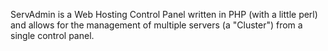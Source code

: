 ServAdmin is a Web Hosting Control Panel written in PHP (with a little perl) and allows for the management of multiple servers (a "Cluster") from a single control panel.